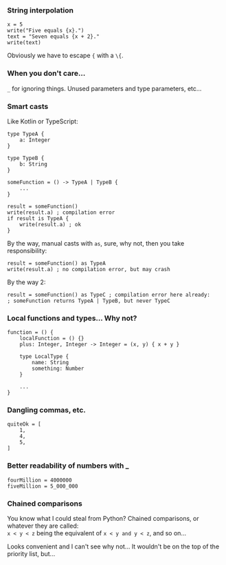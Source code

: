 ### String interpolation

```
x = 5
write("Five equals {x}.")
text = "Seven equals {x + 2}."
write(text)
```

Obviously we have to escape `{` with a `\{`.

### When you don't care...

`_` for ignoring things. Unused parameters and type parameters, etc...

### Smart casts

Like Kotlin or TypeScript:

```
type TypeA {
    a: Integer
}

type TypeB {
    b: String
}

someFunction = () -> TypeA | TypeB {
    ...
}

result = someFunction()
write(result.a) ; compilation error
if result is TypeA {
    write(result.a) ; ok
}
```

By the way, manual casts with `as`, sure, why not, then you take responsibility:

```
result = someFunction() as TypeA
write(result.a) ; no compilation error, but may crash
```

By the way 2:

```
result = someFunction() as TypeC ; compilation error here already:
; someFunction returns TypeA | TypeB, but never TypeC
```

### Local functions and types... Why not?

```
function = () {
    localFunction = () {}    
    plus: Integer, Integer -> Integer = (x, y) { x + y }
    
    type LocalType {
        name: String
        something: Number
    }
    
    ...
}
```

### Dangling commas, etc.

```
quiteOk = [
    1,
    4,
    5,
]
```

### Better readability of numbers with _

```
fourMillion = 4000000
fiveMillion = 5_000_000
```

### Chained comparisons

You know what I could steal from Python? Chained comparisons, or whatever they are called:\
`x < y < z` being the equivalent of `x < y and y < z`, and so on...

Looks convenient and I can't see why not... It wouldn't be on the top of the priority list, but...